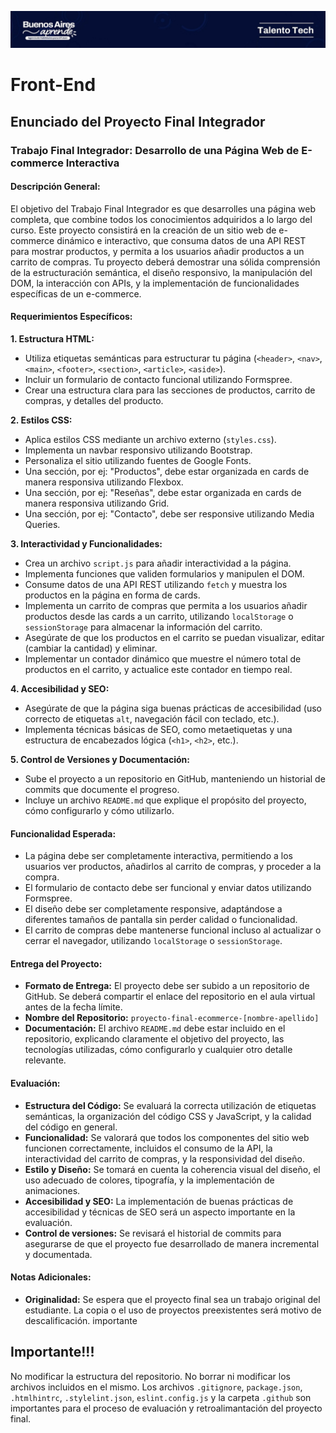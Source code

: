 ![Logo](https://github.com/talentotech-ba/recursos/blob/0dea22ffba99ff1e32e0c6e4d51f738816e7afa5/tt-banner.jpg?raw=true)

# Front-End  
## Enunciado del Proyecto Final Integrador  
### Trabajo Final Integrador: Desarrollo de una Página Web de E-commerce Interactiva

#### Descripción General:
El objetivo del Trabajo Final Integrador es que desarrolles una página web completa, que combine todos los conocimientos adquiridos a lo largo del curso. Este proyecto consistirá en la creación de un sitio web de e-commerce dinámico e interactivo, que consuma datos de una API REST para mostrar productos, y permita a los usuarios añadir productos a un carrito de compras. Tu proyecto deberá demostrar una sólida comprensión de la estructuración semántica, el diseño responsivo, la manipulación del DOM, la interacción con APIs, y la implementación de funcionalidades específicas de un e-commerce.

#### Requerimientos Específicos:

**1. Estructura HTML:**
  - Utiliza etiquetas semánticas para estructurar tu página (`<header>`, `<nav>`, `<main>`, `<footer>`, `<section>`, `<article>`, `<aside>`).
  - Incluir un formulario de contacto funcional utilizando Formspree.
  - Crear una estructura clara para las secciones de productos, carrito de compras, y detalles del producto.

**2. Estilos CSS:**
  - Aplica estilos CSS mediante un archivo externo (`styles.css`).
  - Implementa un navbar responsivo utilizando Bootstrap.
  - Personaliza el sitio utilizando fuentes de Google Fonts.
  - Una sección, por ej: "Productos", debe estar organizada en cards de manera responsiva utilizando Flexbox.
  - Una sección, por ej: "Reseñas", debe estar organizada en cards de manera responsiva utilizando Grid.
  - Una sección, por ej: "Contacto", debe ser responsive utilizando Media Queries.

**3. Interactividad y Funcionalidades:**
  - Crea un archivo `script.js` para añadir interactividad a la página.
  - Implementa funciones que validen formularios y manipulen el DOM.
  - Consume datos de una API REST utilizando `fetch` y muestra los productos en la página en forma de cards.
  - Implementa un carrito de compras que permita a los usuarios añadir productos desde las cards a un carrito, utilizando `localStorage` o `sessionStorage` para almacenar la información del carrito.
  - Asegúrate de que los productos en el carrito se puedan visualizar, editar (cambiar la cantidad) y eliminar.
  - Implementar un contador dinámico que muestre el número total de productos en el carrito, y actualice este contador en tiempo real.

**4. Accesibilidad y SEO:**
  - Asegúrate de que la página siga buenas prácticas de accesibilidad (uso correcto de etiquetas `alt`, navegación fácil con teclado, etc.).
  - Implementa técnicas básicas de SEO, como metaetiquetas y una estructura de encabezados lógica (`<h1>`, `<h2>`, etc.).

**5. Control de Versiones y Documentación:**
  - Sube el proyecto a un repositorio en GitHub, manteniendo un historial de commits que documente el progreso.
  - Incluye un archivo `README.md` que explique el propósito del proyecto, cómo configurarlo y cómo utilizarlo.

#### Funcionalidad Esperada:
  - La página debe ser completamente interactiva, permitiendo a los usuarios ver productos, añadirlos al carrito de compras, y proceder a la compra.
  - El formulario de contacto debe ser funcional y enviar datos utilizando Formspree.
  - El diseño debe ser completamente responsive, adaptándose a diferentes tamaños de pantalla sin perder calidad o funcionalidad.
  - El carrito de compras debe mantenerse funcional incluso al actualizar o cerrar el navegador, utilizando `localStorage` o `sessionStorage`.

#### Entrega del Proyecto:
  - **Formato de Entrega:** El proyecto debe ser subido a un repositorio de GitHub. Se deberá compartir el enlace del repositorio en el aula virtual antes de la fecha límite.
  - **Nombre del Repositorio:** `proyecto-final-ecommerce-[nombre-apellido]`
  - **Documentación:** El archivo `README.md` debe estar incluido en el repositorio, explicando claramente el objetivo del proyecto, las tecnologías utilizadas, cómo configurarlo y cualquier otro detalle relevante.

#### Evaluación:
  - **Estructura del Código:** Se evaluará la correcta utilización de etiquetas semánticas, la organización del código CSS y JavaScript, y la calidad del código en general.
  - **Funcionalidad:** Se valorará que todos los componentes del sitio web funcionen correctamente, incluidos el consumo de la API, la interactividad del carrito de compras, y la responsividad del diseño.
  - **Estilo y Diseño:** Se tomará en cuenta la coherencia visual del diseño, el uso adecuado de colores, tipografía, y la implementación de animaciones.
  - **Accesibilidad y SEO:** La implementación de buenas prácticas de accesibilidad y técnicas de SEO será un aspecto importante en la evaluación.
  - **Control de versiones:** Se revisará el historial de commits para asegurarse de que el proyecto fue desarrollado de manera incremental y documentada.

#### Notas Adicionales:
  - **Originalidad:** Se espera que el proyecto final sea un trabajo original del estudiante. La copia o el uso de proyectos preexistentes será motivo de descalificación.
importante
## Importante!!!
No modificar la estructura del repositorio. No borrar ni modificar los archivos incluidos en el mismo.
Los archivos `.gitignore`, `package.json`, `.htmlhintrc`, `.stylelint.json`, `eslint.config.js` y la carpeta `.github` son importantes para el proceso de evaluación y retroalimantación del proyecto final.
